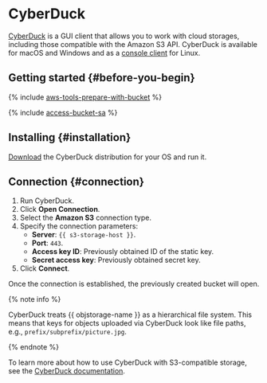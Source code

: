 # CyberDuck

[CyberDuck](https://cyberduck.io/) is a GUI client that allows you to work with cloud storages, including those compatible with the Amazon S3 API. CyberDuck is available for macOS and Windows and as a [console client](https://duck.sh/) for Linux.

## Getting started {#before-you-begin}

{% include [aws-tools-prepare-with-bucket](../../_includes/aws-tools/aws-tools-prepare-with-bucket.md) %}

{% include [access-bucket-sa](../../_includes/storage/access-bucket-sa.md) %}

## Installing {#installation}

[Download](https://cyberduck.io/download/) the CyberDuck distribution for your OS and run it.

## Connection {#connection}

1. Run CyberDuck.
1. Click **Open Connection**.
1. Select the **Amazon S3** connection type.
1. Specify the connection parameters:
   * **Server**: `{{ s3-storage-host }}`.
   * **Port**: `443`.
   * **Access key ID**: Previously obtained ID of the static key.
   * **Secret access key**: Previously obtained secret key.
1. Click **Connect**.

Once the connection is established, the previously created bucket will open.

{% note info %}

CyberDuck treats {{ objstorage-name }} as a hierarchical file system. This means that keys for objects uploaded via CyberDuck look like file paths, e.g., `prefix/subprefix/picture.jpg`.

{% endnote %}

To learn more about how to use CyberDuck with S3-compatible storage, see the [CyberDuck documentation](https://docs.cyberduck.io/protocols/s3/).
